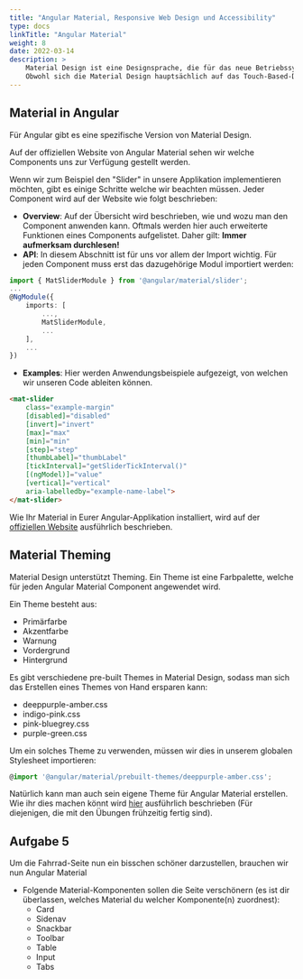 ```yaml
---
title: "Angular Material, Responsive Web Design und Accessibility"
type: docs
linkTitle: "Angular Material"
weight: 8
date: 2022-03-14
description: >
    Material Design ist eine Designsprache, die für das neue Betriebssystem von Google Android entwickelt wurde, das im Sommer 2014 angekündigt wurde.
    Obwohl sich die Material Design hauptsächlich auf das Touch-Based-Design mobiler Apps konzentriert, ist es möglich, dieselben Ideen in das Webdesign zu übertragen.
---
```


## Material in Angular
Für Angular gibt es eine spezifische Version von Material Design.

Auf der offiziellen Website von Angular Material sehen wir welche Components uns zur Verfügung gestellt werden.

Wenn wir zum Beispiel den "Slider" in unsere Applikation implementieren möchten, gibt es einige Schritte welche wir beachten müssen.
Jeder Component wird auf der Website wie folgt beschrieben:

- **Overview**: Auf der Übersicht wird beschrieben, wie und wozu man den Component anwenden kann.
Oftmals werden hier auch erweiterte Funktionen eines Components aufgelistet. Daher gilt: **Immer aufmerksam durchlesen!**
- **API**: In diesem Abschnitt ist für uns vor allem der Import wichtig. Für jeden Component muss erst das dazugehörige Modul importiert werden:

```typescript
import { MatSliderModule } from '@angular/material/slider';
...
@NgModule({
    imports: [
        ...,
        MatSliderModule,
        ...
    ],
    ...
})
```

- **Examples**: Hier werden Anwendungsbeispiele aufgezeigt, von welchen wir unseren Code ableiten können.
```html
<mat-slider
    class="example-margin"
    [disabled]="disabled"
    [invert]="invert"
    [max]="max"
    [min]="min"
    [step]="step"
    [thumbLabel]="thumbLabel"
    [tickInterval]="getSliderTickInterval()"
    [(ngModel)]="value"
    [vertical]="vertical"
    aria-labelledby="example-name-label">
</mat-slider>
```

Wie Ihr Material in Eurer Angular-Applikation installiert, wird auf der [offiziellen Website](https://material.angular.io/guide/getting-started) ausführlich beschrieben.

## Material Theming
Material Design unterstützt Theming. Ein Theme ist eine Farbpalette, welche für jeden Angular Material Component angewendet wird. 

Ein Theme besteht aus:
- Primärfarbe
- Akzentfarbe
- Warnung
- Vordergrund
- Hintergrund

Es gibt verschiedene pre-built Themes in Material Design, sodass man sich das Erstellen eines Themes von Hand ersparen kann:
- deeppurple-amber.css
- indigo-pink.css
- pink-bluegrey.css
- purple-green.css

Um ein solches Theme zu verwenden, müssen wir dies in unserem globalen Stylesheet importieren:

```typescript
@import '@angular/material/prebuilt-themes/deeppurple-amber.css';
```

Natürlich kann man auch sein eigene Theme für Angular Material erstellen.
Wie ihr dies machen könnt wird [hier](https://material.angular.io/guide/theming#defining-a-custom-theme) ausführlich beschrieben (Für diejenigen, die mit den Übungen frühzeitig fertig sind).

## Aufgabe 5
Um die Fahrrad-Seite nun ein bisschen schöner darzustellen, brauchen wir nun Angular Material
- Folgende Material-Komponenten sollen die Seite verschönern (es ist dir überlassen, welches Material du welcher Komponente(n) zuordnest): 
    - Card
    - Sidenav
    - Snackbar
    - Toolbar
    - Table
    - Input
    - Tabs
